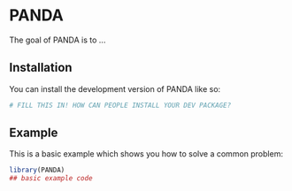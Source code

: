 
# PANDA

<!-- badges: start -->
<!-- badges: end -->

The goal of PANDA is to ...

## Installation

You can install the development version of PANDA like so:

``` r
# FILL THIS IN! HOW CAN PEOPLE INSTALL YOUR DEV PACKAGE?
```

## Example

This is a basic example which shows you how to solve a common problem:

``` r
library(PANDA)
## basic example code
```

